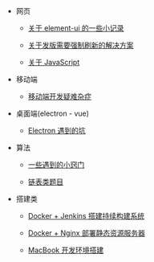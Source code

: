 -   网页

    -   [关于 element-ui 的一些小记录](vue-element-ui.md)

    -   [关于发版需要强制刷新的解决方案](fixing-compulsory-refresh.md)

    -   [关于 JavaScript](javascript.md)

-   移动端

    -   [移动端开发疑难杂症](mobile.md)

-   桌面端(electron - vue)

    -   [Electron 遇到的坑](electron.md)

-   算法

    -   [一些遇到的小窍门](algo-tips.md)

    -   [链表类题目](algorithm-link-node.md)

-   搭建类

    -   [Docker + Jenkins 搭建持续构建系统](docker-jenkins-cicd.md)

    -   [Docker + Nginx 部署静态资源服务器](docker-nginx-static-server.md)

    -   [MacBook 开发环境搭建](macbook-env.md)
